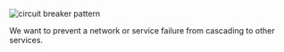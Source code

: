 ![circuit breaker pattern](https://drive.google.com/uc?export=view&id=1x9aqBYJHw5Nozl4P4dy2slcqCD-EbBbR)

We want to prevent a network or service failure from cascading to other services.